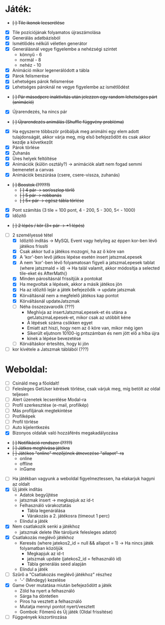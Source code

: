 # Játék:
- ~~[ ] Tile ikonok lecserélése~~
- [x] Tile pozíciójának folyamatos újraszámolása
- [x] Generálás adatbázisból
- [x] Ismétlődés nélküli véletlen generátor
- [x] Generálásnál vegye figyelembe a nehézségi szintet
    - könnyű - 6
    - normál - 8
    - nehéz - 10
- [x] Animáció mikor legenerálódott a tábla
- [x] Párok felismerése
- [x] Lehetséges párok felismerése
- [x] Lehetséges pároknál ne vegye figyelembe az ismétlődést
- ~~[ ] Pár másodperc inaktivítás után jelezzen egy random lehetséges párt (animáció)~~
- [x] Újrarendezés, ha nincs pár
- ~~[ ] Újrarendezés animálás (Shuffle függvény probléma)~~
- [x] Ha egyszerre többször próbáljuk meg animálni egy elem adott tulajdonságát, akkor várja meg, míg első befejeződőtt és csak akkor kezdje a következőt
- [x] Párok törlése
- [x] Zuhanás
- [x] Üres helyek feltöltése
- [x] Animációk (külön osztály?) -> animációk alatt nem fogad semmi bemenetet a canvas
- [x] Animációk beszúrása (csere, csere-vissza, zuhanás)
- ~~[ ] Boostok (?????)~~
    - ~~[ ] 4 pár -> sor/oszlop törlő~~
    - ~~[ ] 5 pár -> robbanás~~
    - ~~[ ] 5< pár -> egész tábla törlése~~
- [x] Pont számítás (3 tile = 100 pont, 4 - 200, 5 - 300, 5< - 1000)
- [x] Időzítő
- ~~[ ] 2 lépés / kör (3< pár -> +1 lépés)~~
- [ ] 2 személyessé tétel
    - [x] Időzítő indítás -> MySQL Event vagy helyileg az éppen kor-ben lévő játékos frissíti
    - [x] Csak akkor tud a játékos mozogni, ha az ő köre van
    - [x] A 'kor'-ben levő játkos lépése esetén insert jatszmaLepesek
    - [x] A nem 'kor'-ben lévő folyamatosan figyeli a jatszmaLepesek tablat (where jatszmaId = id) -> Ha talál valamit, akkor módosítja a selected tile-eket és AfterMath()
    - [x] Minden párosításnál frissítjük a pontokat
    - [x] Ha megvoltak a lépések, akkor a másik játékos jön
    - [x] Ha az időzítő lejár a játék befejeződik -> update jatszmak
    - [x] Körváltásnál nem a megfelelő játékos kap pontot
    - [x] Körváltásnál updateJatszmak
    - [ ] Néha összezavarodik (???)
        - Meghívja az insertJatszmaLepesek-et és utána a getJatszmaLepesek-et, mikor csak az utóbbit kéne
        - A lépések száma csökken egyet
        - Emiatt azt hiszi, hogy nem az ő köre van, mikor még igen
        - Sikerült eljutnom 10100-ig pntszámban és nem jött elő a hiba újra
        - kinek a lépése bevezetése
    - [ ] Körváltáskor értesítés, hogy ki jön
- [ ] kor kivétele a Jatszmak táblából (???)

# Weboldal: 
- [ ] Csináld meg a főoldalt!
- [ ] Felesleges GetUser kérések törlése, csak várjuk meg, míg betölt az oldal teljesen
- [ ] Alert üzenetek lecserélése Modal-ra
- [ ] Profil szerkesztése (e-mail, profilkép)
- [ ] Más profiljának megtekintése
- [ ] Profilképek
- [ ] Profil törlése
- [ ] Auto kijelentkezés
- [x] Bizonyos oldalak való hozzáférés megakadályozása 
- ~~[ ] Notifikáció rendszer (????)~~
- ~~[ ] Játkos meghívása játékra~~
- ~~[ ] Játékos "online" mezőjének átnevezése "allapot"-ra~~
    - online
    - offline
    - inGame
- [ ] Ha játékban vagyunk a weboldal figyelmeztessen, ha elakarjuk hagyni az oldalt
- [x] Új játék indítás
    - Adatok begyűjtése
    - jatszmak insert -> megkapjuk az id-t
    - Felhasználó várakoztatás
        - Tábla legenárálása
        - Várakozás a 2. játékosra (timeout 1 perc)
    - Elindul a játék
- [x] Nem csatlakozik senki a játékhoz
    - jatszmak delete (Ne tároljunk felesleges adatot)
- [x] Csatlakozás meglévő játékhoz
    - Keresés (where jatekos2_id = null && allapot = 1) -> Ha nincs játék folyamatban közöljük
        - Megkapjuk az id-t
        - jatszmak update (jatekos2_id = felhasználó id)
        - Tábla generálás seed alapján
    - Elindul a játék
- [ ] Szűrő a "Csatlakozás meglévő játékhoz" részhez
    - '-' (Mindegy) kezelése
- [x] Game Over mutatása miután befejeződött a játék
    - Zöld ha nyert a felhasználó
    - Sárga ha döntetlen
    - Piros ha vesztett a felhasználó
    - Mutatja mennyi pontot nyert/vesztett
    - Gombok: Főmenű és Új játék (Oldal frissítése)
- [ ] Függvények kiszortírozása